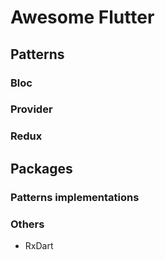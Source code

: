 # Awesome Flutter

## Patterns

### Bloc

### Provider

### Redux

## Packages

### Patterns implementations

### Others

* RxDart

